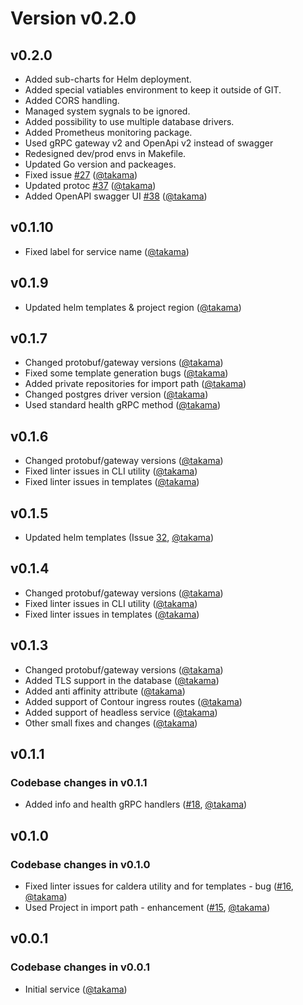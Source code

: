 # Version v0.2.0

## v0.2.0

- Added sub-charts for Helm deployment.
- Added special vatiables environment to keep it outside of GIT.
- Added CORS handling.
- Managed system sygnals to be ignored.
- Added possibility to use multiple database drivers.
- Added Prometheus monitoring package.
- Used gRPC gateway v2 and OpenApi v2 instead of swagger
- Redesigned dev/prod envs in Makefile.
- Updated Go version and packeages.
- Fixed issue [#27](https://github.com/takama/caldera/issues/27) ([@takama](https://github.com/takama))
- Updated protoc [#37](https://github.com/takama/caldera/issues/37) ([@takama](https://github.com/takama))
- Added OpenAPI swagger UI [#38](https://github.com/takama/caldera/issues/38) ([@takama](https://github.com/takama))

## v0.1.10

- Fixed label for service name ([@takama](https://github.com/takama))

## v0.1.9

- Updated helm templates & project region ([@takama](https://github.com/takama))

## v0.1.7

- Changed protobuf/gateway versions ([@takama](https://github.com/takama))
- Fixed some template generation bugs ([@takama](https://github.com/takama))
- Added private repositories for import path ([@takama](https://github.com/takama))
- Changed postgres driver version ([@takama](https://github.com/takama))
- Used standard health gRPC method ([@takama](https://github.com/takama))

## v0.1.6

- Changed protobuf/gateway versions ([@takama](https://github.com/takama))
- Fixed linter issues in CLI utility ([@takama](https://github.com/takama))
- Fixed linter issues in templates ([@takama](https://github.com/takama))

## v0.1.5

- Updated helm templates (Issue [32](https://github.com/takama/caldera/issues/32), [@takama](https://github.com/takama))

## v0.1.4

- Changed protobuf/gateway versions ([@takama](https://github.com/takama))
- Fixed linter issues in CLI utility ([@takama](https://github.com/takama))
- Fixed linter issues in templates ([@takama](https://github.com/takama))

## v0.1.3

- Changed protobuf/gateway versions ([@takama](https://github.com/takama))
- Added TLS support in the database ([@takama](https://github.com/takama))
- Added anti affinity attribute ([@takama](https://github.com/takama))
- Added support of Contour ingress routes ([@takama](https://github.com/takama))
- Added support of headless service ([@takama](https://github.com/takama))
- Other small fixes and changes ([@takama](https://github.com/takama))

## v0.1.1

### Codebase changes in v0.1.1

- Added info and health gRPC handlers ([#18](https://github.com/takama/k8sapp/pull/18), [@takama](https://github.com/takama))

## v0.1.0

### Codebase changes in v0.1.0

- Fixed linter issues for caldera utility and for templates - bug ([#16](https://github.com/takama/k8sapp/pull/16), [@takama](https://github.com/takama))
- Used Project in import path - enhancement ([#15](https://github.com/takama/k8sapp/pull/15), [@takama](https://github.com/takama))

## v0.0.1

### Codebase changes in v0.0.1

- Initial service ([@takama](https://github.com/takama))
